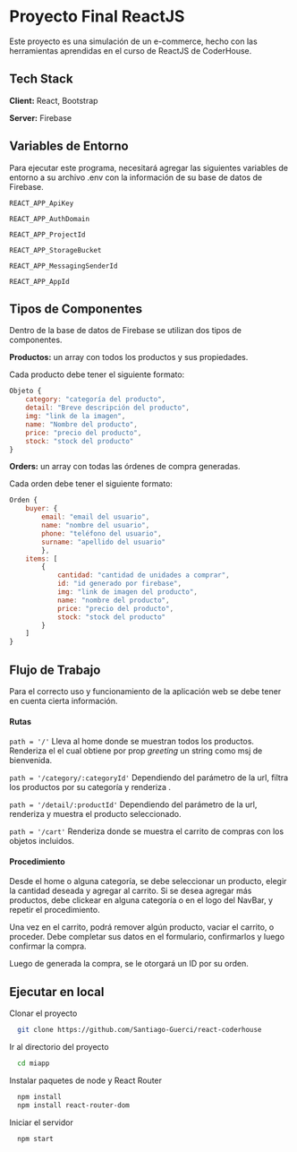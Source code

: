 # Proyecto Final ReactJS

Este proyecto es una simulación de un e-commerce, hecho con las herramientas aprendidas en el curso de ReactJS de CoderHouse.



## Tech Stack

**Client:** React, Bootstrap

**Server:** Firebase


## Variables de Entorno

Para ejecutar este programa, necesitará agregar las siguientes variables de entorno a su archivo .env con la información de su base de datos de Firebase.

`REACT_APP_ApiKey`

`REACT_APP_AuthDomain`

`REACT_APP_ProjectId`

`REACT_APP_StorageBucket`

`REACT_APP_MessagingSenderId`

`REACT_APP_AppId`


## Tipos de Componentes

Dentro de la base de datos de Firebase se utilizan dos tipos de componentes.

**Productos:** un array con todos los productos y sus propiedades. 

Cada producto debe tener el siguiente formato:
```javascript
Objeto {
    category: "categoría del producto",
    detail: "Breve descripción del producto",
    img: "link de la imagen",
    name: "Nombre del producto",
    price: "precio del producto",
    stock: "stock del producto"
}
```

**Orders:** un array con todas las órdenes de compra generadas. 

Cada orden debe tener el siguiente formato:

```javascript
Orden {
    buyer: {
        email: "email del usuario",
        name: "nombre del usuario",
        phone: "teléfono del usuario",
        surname: "apellido del usuario"
        },
    items: [
        {
            cantidad: "cantidad de unidades a comprar",
            id: "id generado por firebase",
            img: "link de imagen del producto",
            name: "nombre del producto",
            price: "precio del producto",
            stock: "stock del producto"
        }
    ]
}
```


## Flujo de Trabajo

Para el correcto uso y funcionamiento de la aplicación web se debe tener en cuenta cierta información.

#### Rutas

`path = '/'`  Lleva al home donde se muestran todos los productos. Renderiza el <ItemListContainer> el cual obtiene por prop *greeting* un string como msj de bienvenida.

`path = '/category/:categoryId'` Dependiendo del parámetro de la url, filtra los productos por su categoría y renderiza <ItemListContainer>.

`path = '/detail/:productId'` Dependiendo del parámetro de la url, renderiza <ItemDetailContainer> y muestra el producto seleccionado.

`path = '/cart'` Renderiza <Cart> donde se muestra el carrito de compras con los objetos incluidos.

#### Procedimiento

Desde el home o alguna categoría, se debe seleccionar un producto, elegir la cantidad deseada y agregar al carrito.
Si se desea agregar más productos, debe clickear en alguna categoría o en el logo del NavBar, y repetir el procedimiento.

Una vez en el carrito, podrá remover algún producto, vaciar el carrito, o proceder.
Debe completar sus datos en el formulario, confirmarlos y luego confirmar la compra.

Luego de generada la compra, se le otorgará un ID por su orden.
## Ejecutar en local

Clonar el proyecto

```bash
  git clone https://github.com/Santiago-Guerci/react-coderhouse
```

Ir al directorio del proyecto

```bash
  cd miapp
```

Instalar paquetes de node y React Router

```bash
  npm install
  npm install react-router-dom
```

Iniciar el servidor

```bash
  npm start
```

